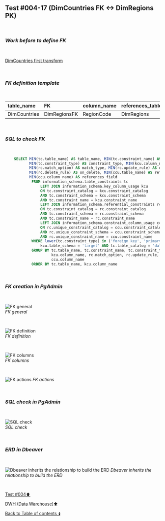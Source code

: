 ## Test #004-17 (DimCountries FK <-> DimRegions PK)  

<p><br></p>

### **_Work before to define FK_**  

<p><br></p>

[DimCountries first transform](../dbo.DimCurrency.md)

<p><br></p>

### **_FK definition template_**  

<p><br></p> 

| table_name   | FK             | column_name | references_table  | PK                | references_field  | match_type | on_delete | on_update |
| :----------- | :------------- | :---------- | :---------------- | :---------------- | :---------------- | :--------- | :-------: | :-------: |
| DimCountries | DimRegionsFK   | RegionCode  | DimRegions        | DimRegions_pkey   | RegionCode        | full       | X         | X         |

<p><br></p>

### **_SQL to check FK_**  

<p><br></p>

````SQL 
	SELECT MIN(tc.table_name) AS table_name, MIN(tc.constraint_name) AS constraint_name, 
		   MIN(tc.constraint_type) AS constraint_type, MIN(kcu.column_name) AS column_name, 
		   MIN(rc.match_option) AS match_type, MIN(rc.update_rule) AS on_update, 
		   MIN(rc.delete_rule) AS on_delete, MIN(ccu.table_name) AS references_table,
		   MIN(ccu.column_name) AS references_field
		   	FROM information_schema.table_constraints tc
				LEFT JOIN information_schema.key_column_usage kcu
				ON tc.constraint_catalog = kcu.constraint_catalog
				AND tc.constraint_schema = kcu.constraint_schema
				AND tc.constraint_name = kcu.constraint_name
				LEFT JOIN information_schema.referential_constraints rc
				ON tc.constraint_catalog = rc.constraint_catalog
				AND tc.constraint_schema = rc.constraint_schema
				AND tc.constraint_name = rc.constraint_name
				LEFT JOIN information_schema.constraint_column_usage ccu
				ON rc.unique_constraint_catalog = ccu.constraint_catalog
				AND rc.unique_constraint_schema = ccu.constraint_schema
				AND rc.unique_constraint_name = ccu.constraint_name
			WHERE lower(tc.constraint_type) in ('foreign key', 'primary key') AND
				kcu.table_schema = 'target' AND tc.table_catalog = 'datawarehouse' AND tc.table_name = 'DimCountries'
			GROUP BY tc.table_name, tc.constraint_name, tc.constraint_type, 
					 kcu.column_name, rc.match_option, rc.update_rule, rc.delete_rule , ccu.table_name ,
		             ccu.column_name
			ORDER BY tc.table_name, kcu.column_name
````

<p><br></p>

### **_FK creation in PgAdmin_**

<p><br></p>

![FK general](https://i.imgur.com/5tLTpXz.png)  
_FK general_  

<p><br></p>

![FK definition](https://i.imgur.com/ufs1cJM.png)  
_FK definition_  

<p><br></p>

![FK columns](https://i.imgur.com/UNYuxDi.png)  
_FK columns_  

<p><br></p>

![FK actions](https://i.imgur.com/ylE2ETg.png) 
_FK actions_  

<p><br></p>

### **_SQL check in PgAdmin_**

<p><br></p>

![SQL check](https://i.imgur.com/QB7ERj6.png)  
_SQL check_  

<p><br></p>

### **_ERD in Dbeaver_**  

<p><br></p>

![Dbeaver inherits the relationship to build the ERD](https://i.imgur.com/pPruo1S.png)
_Dbeaver inherits the relationship to build the ERD_

<p><br></p>

[Test #004:arrow_up:](t004.md)  

[DWH (Data Warehouse):arrow_up:](../dwh.md)  

[Back to Table of contents :arrow_double_up:](../../README.md)   